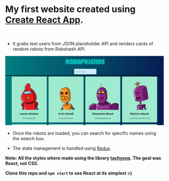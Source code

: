 # My first website created using [Create React App](https://github.com/facebook/create-react-app).
<br />

* It grabs test users from JSON placeholder API and renders cards of random robots from Robohash API.

![Robofrineds app view](./public/WebView.png)

* Once the robots are loaded, you can search for specific names using the search box. <br />

* The state management is handled using [Redux](https://redux.js.org/). <br />

**Note: All the styles where made using the library [tachyons](https://tachyons.io/). The goal was React, not CSS.** <br />

**Clone this repo and `npm start` to see React at its simplest =)**